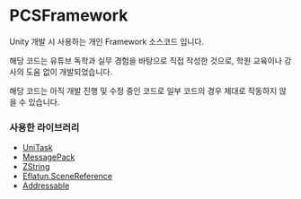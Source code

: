 # PCSFramework
Unity 개발 시 사용하는 개인 Framework 소스코드 입니다.

해당 코드는 유튜브 독학과 실무 경험을 바탕으로 직접 작성한 것으로, 학원 교육이나 강사의 도움 없이 개발되었습니다.

해당 코드는 아직 개발 진행 및 수정 중인 코드로 일부 코드의 경우 제대로 작동하지 않을 수 있습니다.

### 사용한 라이브러리 
- [UniTask](https://github.com/Cysharp/UniTask)
- [MessagePack](https://github.com/MessagePack-CSharp/MessagePack-CSharp)
- [ZString](https://github.com/Cysharp/ZString)
- [Eflatun.SceneReference](https://github.com/starikcetin/Eflatun.SceneReference)
- [Addressable](https://docs.unity3d.com/Packages/com.unity.addressables@2.2/manual/index.html)

